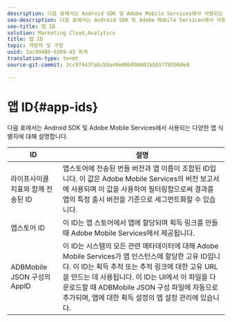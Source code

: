```yaml
---
description: 다음 표에서는 Android SDK 및 Adobe Mobile Services에서 사용되는 다양한 앱 식별자에 대해 설명합니다.
seo-description: 다음 표에서는 Android SDK 및 Adobe Mobile Services에서 사용되는 다양한 앱 식별자에 대해 설명합니다.
seo-title: 앱 ID
solution: Marketing Cloud,Analytics
title: 앱 ID
topic: 개발자 및 구현
uuid: 3ac99489-6269-43 파섹
translation-type: tm+mt
source-git-commit: 3cc97443fabcb9ae9e09b998801bbb57785960e0

---
```



# 앱 ID{#app-ids}

다음 표에서는 Android SDK 및 Adobe Mobile Services에서 사용되는 다양한 앱 식별자에 대해 설명합니다.

| ID | 설명 |
|--- |--- |
| 라이프사이클 지표와 함께 전송된 ID | 앱스토어에 전송된 번들 버전과 앱 이름이 조합된 ID입니다. 이 값은 Adobe Mobile Services의 버전 보고서에 사용되며 이 값을 사용하여 필터링함으로써 결과를 앱의 특정 출시 버전을 기준으로 세그먼트화할 수 있습니다. |
| 앱스토어 ID | 이 ID는 앱 스토어에서 앱에 할당되며 획득 링크를 만들 때 Adobe Mobile Services에서 제공됩니다. |
| ADBMobile JSON 구성의 AppID | 이 ID는 시스템의 모든 관련 메타데이터에 대해 Adobe Mobile Services가 앱 인스턴스에 할당한 고유 ID입니다. 이 ID는 획득 추적 또는 추적 링크에 대한 고유 URL을 만드는 데 사용됩니다. 이 ID는 UI에서 이 파일을 다운로드할 때 ADBMobile JSON 구성 파일에 자동으로 추가되며, 앱에 대한 획득 설정의 앱 설정 관리에 있습니다. |